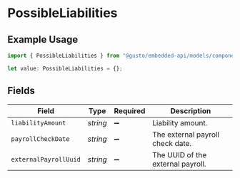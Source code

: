 # PossibleLiabilities

## Example Usage

```typescript
import { PossibleLiabilities } from "@gusto/embedded-api/models/components";

let value: PossibleLiabilities = {};
```

## Fields

| Field                             | Type                              | Required                          | Description                       |
| --------------------------------- | --------------------------------- | --------------------------------- | --------------------------------- |
| `liabilityAmount`                 | *string*                          | :heavy_minus_sign:                | Liability amount.                 |
| `payrollCheckDate`                | *string*                          | :heavy_minus_sign:                | The external payroll check date.  |
| `externalPayrollUuid`             | *string*                          | :heavy_minus_sign:                | The UUID of the external payroll. |